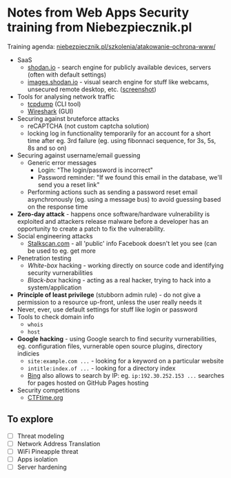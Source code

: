 # Notes from Web Apps Security training from Niebezpiecznik.pl
Training agenda: [niebezpiecznik.pl/szkolenia/atakowanie-ochrona-www/](https://niebezpiecznik.pl/szkolenia/atakowanie-ochrona-www/)

* SaaS
  * [shodan.io](https://www.shodan.io) - search engine for publicly available devices, servers (often with default settings)
  * [images.shodan.io](http://images.shodan.io) - visual search engine for stuff like webcams, unsecured remote desktop, etc. ([screenshot](https://pbs.twimg.com/media/CMFfQJ9UkAQvGVs.png))
* Tools for analysing network traffic
  * [tcpdump](https://danielmiessler.com/study/tcpdump) (CLI tool)
  * [Wireshark](https://www.wireshark.org) (GUI)
* Securing against bruteforce attacks
  * reCAPTCHA (not custom captcha solution)
  * locking log in functionality temporarily for an account for a short time after eg. 3rd failure (eg. using fibonnaci sequence, for 3s, 5s, 8s and so on)
* Securing against username/email guessing
  * Generic error messages
    * Login: "The login/password is incorrect"
    * Password reminder: "If we found this email in the database, we'll send you a reset link"
  * Performing actions such as sending a password reset email asynchronously (eg. using a message bus) to avoid guessing based on the response time
* **Zero-day attack** - happens once software/hardware vulnerability is exploited and attackers release malware before a developer has an opportunity to create a patch to fix the vulnerability.
* Social engineering attacks
  * [Stalkscan.com](http://stalkscan.com) - all 'public' info Facebook doesn't let you see (can be used to eg. get more
* Penetration testing
  * *White-box* hacking - working directly on source code and identifying security vurnerabilities
  * *Black-box* hacking - acting as a real hacker, trying to hack into a system/application
* **Principle of least privilege** (stubborn admin rule) - do not give a permission to a resource up-front, unless the user really needs it
* Never, ever, use default settings for stuff like login or password
* Tools to check domain info
  * `whois`
  * `host`
* **Google hacking** - using Google search to find security vurnerabilities, eg. configuration files, vurnerable open source plugins, directory indicies
  * `site:example.com ...` - looking for a keyword on a particular website
  * `intitle:index.of ...` - looking for a directory index
  * [Bing](https://bing.com) also allows to search by IP: eg. `ip:192.30.252.153 ...` searches for pages hosted on GitHub Pages hosting
* Security competitions
  * [CTFtime.org](https://ctftime.org/)
  
## To explore
- [ ] Threat modeling
- [ ] Network Address Translation
- [ ] WiFi Pineapple threat
- [ ] Apps isolation
- [ ] Server hardening
